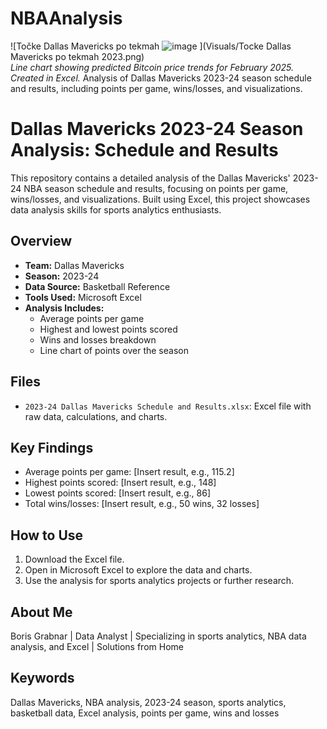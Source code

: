 # NBAAnalysis
![Točke Dallas Mavericks po tekmah
![image](https://github.com/user-attachments/assets/01c25bbb-3544-4736-a085-59087099d1fe)
](Visuals/Tocke Dallas Mavericks po tekmah 2023.png)  
*Line chart showing predicted Bitcoin price trends for February 2025. Created in Excel.*
Analysis of Dallas Mavericks 2023-24 season schedule and results, including points per game, wins/losses, and visualizations.
# Dallas Mavericks 2023-24 Season Analysis: Schedule and Results

This repository contains a detailed analysis of the Dallas Mavericks' 2023-24 NBA season schedule and results, focusing on points per game, wins/losses, and visualizations. Built using Excel, this project showcases data analysis skills for sports analytics enthusiasts.

## Overview
- **Team:** Dallas Mavericks
- **Season:** 2023-24
- **Data Source:** Basketball Reference
- **Tools Used:** Microsoft Excel
- **Analysis Includes:**
  - Average points per game
  - Highest and lowest points scored
  - Wins and losses breakdown
  - Line chart of points over the season

## Files
- `2023-24 Dallas Mavericks Schedule and Results.xlsx`: Excel file with raw data, calculations, and charts.

## Key Findings
- Average points per game: [Insert result, e.g., 115.2]
- Highest points scored: [Insert result, e.g., 148]
- Lowest points scored: [Insert result, e.g., 86]
- Total wins/losses: [Insert result, e.g., 50 wins, 32 losses]

## How to Use
1. Download the Excel file.
2. Open in Microsoft Excel to explore the data and charts.
3. Use the analysis for sports analytics projects or further research.

## About Me
Boris Grabnar | Data Analyst | Specializing in sports analytics, NBA data analysis, and Excel | Solutions from Home

## Keywords
Dallas Mavericks, NBA analysis, 2023-24 season, sports analytics, basketball data, Excel analysis, points per game, wins and losses
